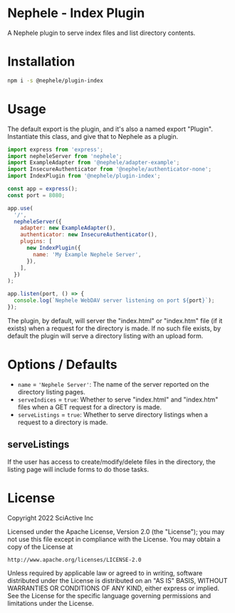 # Nephele - Index Plugin

A Nephele plugin to serve index files and list directory contents.

# Installation

```sh
npm i -s @nephele/plugin-index
```

# Usage

The default export is the plugin, and it's also a named export "Plugin". Instantiate this class, and give that to Nephele as a plugin.

```js
import express from 'express';
import nepheleServer from 'nephele';
import ExampleAdapter from '@nephele/adapter-example';
import InsecureAuthenticator from '@nephele/authenticator-none';
import IndexPlugin from '@nephele/plugin-index';

const app = express();
const port = 8080;

app.use(
  '/',
  nepheleServer({
    adapter: new ExampleAdapter(),
    authenticator: new InsecureAuthenticator(),
    plugins: [
      new IndexPlugin({
        name: 'My Example Nephele Server',
      }),
    ],
  })
);

app.listen(port, () => {
  console.log(`Nephele WebDAV server listening on port ${port}`);
});
```

The plugin, by default, will server the "index.html" or "index.htm" file (if it exists) when a request for the directory is made. If no such file exists, by default the plugin will serve a directory listing with an upload form.

# Options / Defaults

- `name` = `'Nephele Server'`: The name of the server reported on the directory listing pages.
- `serveIndices` = `true`: Whether to serve "index.html" and "index.htm" files when a GET request for a directory is made.
- `serveListings` = `true`: Whether to serve directory listings when a request to a directory is made.

## serveListings

If the user has access to create/modify/delete files in the directory, the listing page will include forms to do those tasks.

# License

Copyright 2022 SciActive Inc

Licensed under the Apache License, Version 2.0 (the "License");
you may not use this file except in compliance with the License.
You may obtain a copy of the License at

    http://www.apache.org/licenses/LICENSE-2.0

Unless required by applicable law or agreed to in writing, software
distributed under the License is distributed on an "AS IS" BASIS,
WITHOUT WARRANTIES OR CONDITIONS OF ANY KIND, either express or implied.
See the License for the specific language governing permissions and
limitations under the License.
